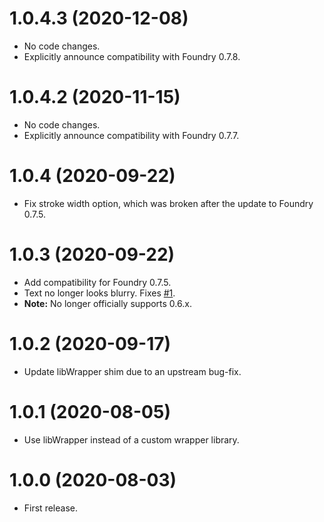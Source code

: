 # 1.0.4.3 (2020-12-08)

* No code changes.
* Explicitly announce compatibility with Foundry 0.7.8.

# 1.0.4.2 (2020-11-15)

* No code changes.
* Explicitly announce compatibility with Foundry 0.7.7.

# 1.0.4 (2020-09-22)

* Fix stroke width option, which was broken after the update to Foundry 0.7.5.

# 1.0.3 (2020-09-22)

* Add compatibility for Foundry 0.7.5.
* Text no longer looks blurry. Fixes [#1](https://github.com/ruipin/fvtt-better-text-drawings/issues/1).
* **Note:** No longer officially supports 0.6.x.

# 1.0.2 (2020-09-17)

* Update libWrapper shim due to an upstream bug-fix.

# 1.0.1 (2020-08-05)

* Use libWrapper instead of a custom wrapper library.

# 1.0.0 (2020-08-03)

* First release.